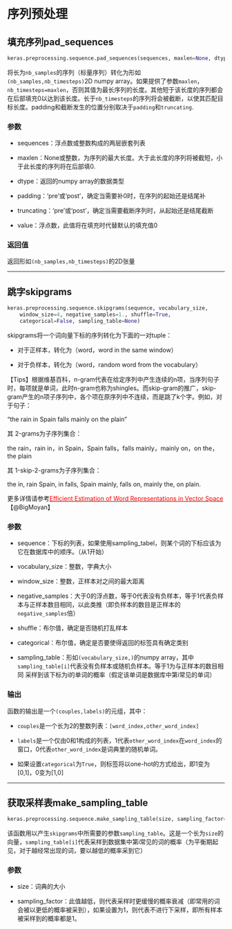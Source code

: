 # 序列预处理

## 填充序列pad_sequences
```python
keras.preprocessing.sequence.pad_sequences(sequences, maxlen=None, dtype='int32'，padding='pre', truncating='pre', value=0)
```
将长为```nb_samples```的序列（标量序列）转化为形如```(nb_samples,nb_timesteps)```2D numpy array。如果提供了参数```maxlen```，```nb_timesteps=maxlen```，否则其值为最长序列的长度。其他短于该长度的序列都会在后部填充0以达到该长度。长于`nb_timesteps`的序列将会被截断，以使其匹配目标长度。padding和截断发生的位置分别取决于`padding`和`truncating`.

### 参数

* sequences：浮点数或整数构成的两层嵌套列表

* maxlen：None或整数，为序列的最大长度。大于此长度的序列将被截短，小于此长度的序列将在后部填0.

* dtype：返回的numpy array的数据类型

* padding：‘pre’或‘post’，确定当需要补0时，在序列的起始还是结尾补

* truncating：‘pre’或‘post’，确定当需要截断序列时，从起始还是结尾截断

* value：浮点数，此值将在填充时代替默认的填充值0

### 返回值

返回形如```(nb_samples,nb_timesteps)```的2D张量

***

## 跳字skipgrams
```python
keras.preprocessing.sequence.skipgrams(sequence, vocabulary_size, 
    window_size=4, negative_samples=1., shuffle=True, 
    categorical=False, sampling_table=None)
```
skipgrams将一个词向量下标的序列转化为下面的一对tuple：

* 对于正样本，转化为（word，word in the same window）

* 对于负样本，转化为（word，random word from the vocabulary）

【Tips】根据维基百科，n-gram代表在给定序列中产生连续的n项，当序列句子时，每项就是单词，此时n-gram也称为shingles。而skip-gram的推广，skip-gram产生的n项子序列中，各个项在原序列中不连续，而是跳了k个字。例如，对于句子：

“the rain in Spain falls mainly on the plain”

其 2-grams为子序列集合：

the rain，rain in，in Spain，Spain falls，falls mainly，mainly on，on the，the plain

其 1-skip-2-grams为子序列集合：

the in, rain Spain, in falls, Spain mainly, falls on, mainly the, on plain.

更多详情请参考[<font color='FF0000'>Efficient Estimation of Word Representations in Vector Space</font>](http://arxiv.org/pdf/1301.3781v3.pdf)【@BigMoyan】

### 参数

* sequence：下标的列表，如果使用sampling_tabel，则某个词的下标应该为它在数据库中的顺序。（从1开始）

* vocabulary_size：整数，字典大小

* window_size：整数，正样本对之间的最大距离

* negative_samples：大于0的浮点数，等于0代表没有负样本，等于1代表负样本与正样本数目相同，以此类推（即负样本的数目是正样本的```negative_samples```倍）

* shuffle：布尔值，确定是否随机打乱样本

* categorical：布尔值，确定是否要使得返回的标签具有确定类别

* sampling_table：形如```(vocabulary_size,)```的numpy array，其中```sampling_table[i]```代表没有负样本或随机负样本。等于1为与正样本的数目相同
采样到该下标为i的单词的概率（假定该单词是数据库中第i常见的单词）

### 输出

函数的输出是一个```(couples,labels)```的元组，其中：

* ```couples```是一个长为2的整数列表：```[word_index,other_word_index]```

* ```labels```是一个仅由0和1构成的列表，1代表```other_word_index```在```word_index```的窗口，0代表```other_word_index```是词典里的随机单词。

* 如果设置```categorical```为```True```，则标签将以one-hot的方式给出，即1变为\[0,1\]，0变为\[1,0\]

***

## 获取采样表make_sampling_table
```python
keras.preprocessing.sequence.make_sampling_table(size, sampling_factor=1e-5)
```
该函数用以产生```skipgrams```中所需要的参数```sampling_table```。这是一个长为```size```的向量，```sampling_table[i]```代表采样到数据集中第i常见的词的概率（为平衡期起见，对于越经常出现的词，要以越低的概率采到它）

### 参数

* size：词典的大小

* sampling_factor：此值越低，则代表采样时更缓慢的概率衰减（即常用的词会被以更低的概率被采到），如果设置为1，则代表不进行下采样，即所有样本被采样到的概率都是1。


